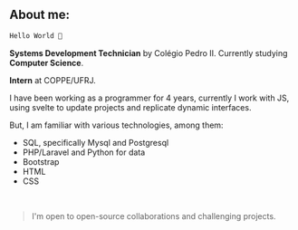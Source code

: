 ## About me:

```bash
Hello World 👋
```

**Systems Development Technician** by Colégio Pedro II. Currently studying **Computer Science**.

**Intern** at COPPE/UFRJ.

I have been working as a programmer for 4 years, currently I work with JS, using svelte to update projects and replicate dynamic interfaces.

But, I am familiar with various technologies, among them:

- SQL, specifically Mysql and Postgresql
- PHP/Laravel and Python for data
- Bootstrap
- HTML
- CSS

<br>

> I'm open to open-source collaborations and challenging projects.
